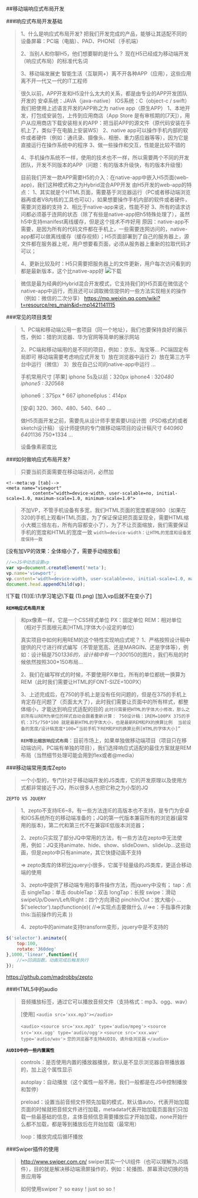 ##移动端响应式布局开发

###响应式布局开发基础
> 1、什么是响应式布局开发?
> 把我们开发完成的产品，能够让其适配不同的设备屏幕：PC端（电脑）、PAD、PHONE（手机端）
>
> 2、当别人和你聊H5，他们想要聊的是什么？
> 现在H5已经成为移动端开发（响应式布局）的标准代名词
>
> 3、移动端发展史
> 智能生活（互联网+）离不开各种APP（应用），这些应用离不开一代又一代的IT工程师
>
> 很久以前，APP开发和H5没什么太大的关系，都是由专业的APP开发团队开发的
> 安卓系统：JAVA（java-native）
> IOS系统：C（object-c / swift）
> 我们把使用上述语言开发的APP称之为 native app（原生APP）
> 1、本地开发，打包成安装包，上传到应用商店（App Store 是有审核期的[7天]），用户从应用商店下载安装相关的APP：把当前APP的源文件（原代码安装在手机上了，类似于在电脑上安装WS）
> 2、native app可以操作手机内部的软件或者硬件（例如：通讯录、摄像头、相册、重力感应器等等），因为它是直接运行在操作系统中的程序
> 3、做一些操作和交互，性能是比较不错的
>
> 4、手机操作系统不一样，使用的技术也不一样，所以需要两个不同的开发团队，开发不同版本的APP（问题：有的版本升级快，有的版本升级慢）
>
>
> 目前我们开发一款APP需要H5的介入：在native-app中嵌入H5页面(web-app)，我们这种模式称之为Hybrid混合APP开发
> 由H5开发的web-app的特点：
> 1、其实就是个HTML页面，需要基于浏览器运行（PC或者移动端浏览器再或者V8内核的工具也可以），如果想要操作手机内部的软件或者硬件，需要浏览器的支持
> 2、相比于native-app来说，性能不好
> 3、所有的请求访问都必须基于连网的状态（除了有些是native-app把h5特殊处理了），虽然h5中支持manifest离线缓存，但是这个技术不咋好用
> 原因：native-app不需要，是因为所有的代码文件都在手机上，一些需要连网访问的，native-app都可以做离线缓存（缓存视频）；H5页面部署到了自己的服务器上，源文件都在服务器上呢，用户想要看页面，必须从服务器上重新的拉取代码才可以；
>
> 4、更新比较及时：H5只需要把服务器上的文件更新，用户每次访问看到的都是最新版本，这个比native-app好
>  ![下载](E:\1\学习笔记\下载.png)


> 微信是最为经典的Hybrid混合开发模式，它支持我们的H5页面在微信这个native-app中运行，而且还可以调取微信提供的一些方法实现相关的操作（例如：微信的二次分享）
> https://mp.weixin.qq.com/wiki?t=resource/res_main&id=mp1421141115

###常见的项目类型
> 1、PC端和移动端公用一套项目（同一个地址），我们也要保持良好的展示性，例如：猎豹浏览器、华为官网等简单的展示网站
>
> 2、PC端和移动端用的是不同的项目，例如：京东、淘宝等...
> PC端固定布局即可
> 移动端需要考虑响应式开发
> 1）放在浏览器中运行
> 2）放在第三方平台中运行（微信）
> 3）放在自己公司的native-app中运行
> ...
>
> 手机常用尺寸
> [苹果]
> iphone 5s及以前：320px
> iphone4 : 320*480
> iphone5 : 320*568
>
> iphone6：375px * 667
> iphone6plus：414px
>
> [安卓]
> 320、360、480、540、640 ...
>
> 做H5页面开发之前，需要先从设计师手里索要UI设计图（PSD格式的或者sketch设计稿）
> 设计师提供的专门做移动端项目的设计稿尺寸
> 640*960
> 640*1136
> 750*1334
> ...
>
> 设备像素密度比

###如何做响应式布局开发?
> 只要当前页面需要在移动端访问，必然加
```
<!--meta:vp [tab]-->
<meta name="viewport"
          content="width=device-width, user-scalable=no, initial-scale=1.0, maximum-scale=1.0, minimum-scale=1.0">
```
> 不加VP，不管手机设备有多宽，我们HTML页面的宽度都是980（如果在320的手机上观看HTML页面，为了保证保证把页面呈现全，需要HTML缩小大概三倍左右，所有内容都变小了），为了不让页面缩放，我们需要保证手机的宽度和HTML的宽度一致
> `width=device-width：让HTML的宽度和设备宽度保持一致`


[没有加VP的效果：全体缩小了，需要手动缩放看]

```javascript
//=>JS中动态设置vp
var vp=document.createElement('meta');
vp.name='viewport';
vp.content='width=device-width, user-scalable=no, initial-scale=1.0, maximum-scale=1.0, minimum-scale=1.0';
document.head.appendChild(vp);
```
 ![下载 (1)](E:\1\学习笔记\下载 (1).png)
[加入vp后就不在变小了]

**`REM响应式布局开发`**
> 和px像素一样，它是一个CSS样式单位
> PX：固定单位
> REM：相对单位（相对于页面根元素[HTML]字体大小设定的单位）
>
> 真实项目中如何利用REM的这个特性实现响应式呢？
> 1、严格按照设计稿中提供的尺寸进行样式编写（不管是宽高、还是MARGIN、还是字体等），例如：设计稿是750*1336的，设计稿中有一个300*150的图片，我们布局的时候依然按照300*150布局...
>
> 2、我们在编写样式的时候，不要使用PX单位，所有的单位都统一换算为REM（此时我们需要让HTML的FONT-SIZE=100PX）
>
> 3、上述完成后，在750的手机上是没有任何问题的，但是在375的手机上肯定存在问题了（页面太大了），此时我们需要让页面中的所有样式，都整体缩小，才能达到响应式适配的目的
> `此时只需要把HTML的字体大小修改，那么之前所有以REM为单位的样式自动会跟着重新计算：
> 750设计稿：1REM=100PX
> 375的手机：375/750*100 就是最新HTML的字体大小，也是最新REM和PX的换算比例 
> 当前设备的宽度/设计稿宽度*100=“当前手机下REM和PX的换算比例[HTML的字体大小]”`
>
> **`REM等比缩放响应式布局`**：目前市场上，如果单独做移动端项目（项目只在移动端访问，PC端有单独的项目），我们选择响应式适配的最佳方案就是REM布局（当然细节处理可能会用到flex或者@media）

###移动端常用类库Zepto
> 一个小型的，专门针对于移动端开发的JS类库，它的开发原理以及使用方式都非常接近于JQ，所以很多人也把它称之为小型的JQ

`ZEPTO VS JQUERY`
> 1、zepto不支持IE6~8，有一些方法连IE的高版本也不支持，是专门为安卓和IOS系统所在的移动端准备的；JQ的第一代版本兼容所有的浏览器(最常用的版本)，第二代和第三代不在兼容IE低版本浏览器；
>
> 2、zepto只实现了部分JQ中常用的方法，有一些方法在zepto中无法使用，例如：JQ支持animate、hide、show、slideDown、slideUp...这些动画，但是zepto中只有animate，其它快捷动画不支持
>
> => zepto类库的体积比jquery小很多，它属于轻量级的JS类库，更适合移动端的使用
>
> 3、zepto中提供了移动端专用的事件操作方法，而jquery中没有；
> tap：点击
> singleTap：单击
> doubleTap：双击
> longTap：长按
> swipe：滑动
> swipeUp/Down/Left/Right：四个方向滑动
> pinchIn/Out：放大缩小
> ...
> $('selector').tap(function(e){
>        //=>实现点击要做什么
>        //=>e：手指事件对象   this:当前操作的元素
> })
>
> 4、zepto中的animate支持transform变形，jquery中是不支持的
```javascript
$('selector').animate({
	top:100,
	rotate:'360deg'
},1000,'linear',function(){
	//=>回调函数，动画完成后触发执行
});
```
https://github.com/madrobby/zepto


###HTML5中的audio
> 音频播放标签，通过它可以播放音频文件（支持格式：mp3、ogg、wav）
>
> [使用]
> `<audio src='xxx.mp3'></audio>`
>
> `<audio>`
> `<source src='xxx.mp3' type='audio/mpeg'>`
> `<source src='xxx.ogg' type='audio/ogg'>`
> `<source src='xxx.wav' type='audio/wav'>`
> `您的浏览器不支持AUDIO，请升级浏览器`
> `</audio>`

**`AUDIO中的一些内置属性`**
> controls：是否使用内置的播放器播放，默认是不显示浏览器自带播放器的，加上这个属性显示
>
> autoplay：自动播放（这个属性一般不用，我们一般都是在JS中控制播放和暂停）
>
> preload：设置当前音频文件预先加载的模式，默认值auto，代表开始加载页面的时候就把音频文件进行加载，metadata代表开始加载页面我们只加载一些最基础的信息，主体音频信息需要播放后才开始加载，none开始什么都不加载，都是等到播放后在开始加载（最常用）
>
> loop：播放完成后循环播放

###Swiper插件的使用
> http://www.swiper.com.cn/
> swiper其实一个UI组件（也可以理解为JS插件），目的就是解决移动端滑屏操作的，例如：轮播图、屏幕滑动切换的场景应用等
>
> 如何使用swiper？
> so easy！just so so！
